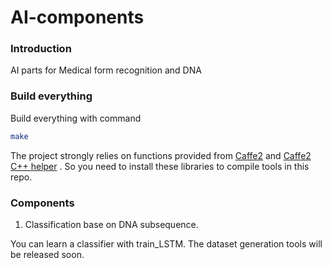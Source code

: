 # AI-components
### Introduction
AI parts for Medical form recognition and DNA

### Build everything
Build everything with command
```Bash
make
```
The project strongly relies on functions provided from [Caffe2](https://github.com/caffe2/caffe2) and [Caffe2 C++ helper](https://github.com/breadbread1984/caffe2_cpp_tutorial) . So you need to install these libraries to compile tools in this repo.

### Components
1. Classification base on DNA subsequence. 

You can learn a classifier with train_LSTM. The dataset generation tools will be released soon.
